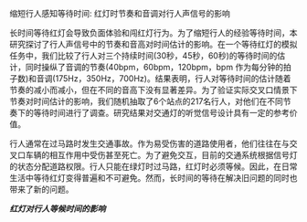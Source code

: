缩短行人感知等待时间: 红灯时节奏和音调对行人声信号的影响

长时间等待红灯会导致负面体验和闯红灯行为。为了缩短行人的经验等待时间，本研究探讨了行人声信号中的节奏和音高对时间估计的影响。在一个等待红灯的模拟任务中，我们比较了行人对三个持续时间(30秒，45秒，60秒)的等待时间的估计，同时操纵了音调的节奏(40bpm，60bpm，120bpm，bpm 作为每分钟的拍子数)和音调(175Hz，350Hz，700Hz)。结果表明，行人对等待时间的估计随着节奏的减小而减小，但在不同的音高下没有显著差异。为了验证实际交叉口情景下节奏对时间估计的影响，我们随机抽取了6个站点的217名行人，对他们在不同节奏下的等待时间进行了调查。研究结果对交通灯的听觉信号设计具有一定的参考价值。


行人通常在过马路时发生交通事故。作为易受伤害的道路使用者，他们往往在与交叉口车辆的相互作用中受伤甚至死亡。为了避免交互，目前的交通系统根据信号灯的状态分配道路权限。行人只能在绿灯时过马路，红灯时必须等候。因此，在日常生活中等待红灯变得普遍和不可避免。然而，长时间的等待在解决旧问题的同时也带来了新的问题。

***红灯对行人等候时间的影响***